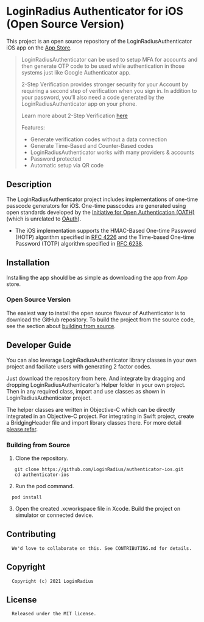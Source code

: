 # LoginRadius Authenticator for iOS (Open Source Version)

This project is an open source repository of the LoginRadiusAuthenticator iOS app on
the [App Store](https://apps.apple.com/us/app/loginradius-authenticator/id1546040932). 

> LoginRadiusAuthenticator can be used to setup MFA for accounts and then generate OTP code to be used while authentication in those systems just like Google Authenticator app.
>
> 2-Step Verification provides stronger security for your Account by
> requiring a second step of verification when you sign in. In addition to your
> password, you’ll also need a code generated by the LoginRadiusAuthenticator app on
> your phone.
>
> Learn more about 2-Step Verification [here](https://g.co/2step)
>
> Features:
> * Generate verification codes without a data connection
> * Generate Time-Based and Counter-Based codes
> * LoginRadiusAuthenticator works with many providers & accounts
> * Password protected
> * Automatic setup via QR code

## Description

The LoginRadiusAuthenticator project includes implementations of one-time passcode
generators for iOS. One-time passcodes are generated using open standards
developed by the [Initiative for Open Authentication (OATH)](https://openauthentication.org/) (which is
unrelated to [OAuth](https://oauth.net/)).

* The iOS implementation supports the HMAC-Based One-time Password (HOTP)
  algorithm specified in [RFC 4226](https://tools.ietf.org/html/rfc4226) and the Time-based One-time Password
  (TOTP) algorithm specified in [RFC 6238](https://tools.ietf.org/html/rfc6238).

## Installation

Installing the app should be as simple as downloading the
app from App store.


### Open Source Version

The easiest way to install the open source flavour of Authenticator is to
download the GitHub repository. To build the project from the source code, see the section about
[building from source](#building-from-source).

## Developer Guide

You can also leverage LoginRadiusAuthenticator library classes in your own project and faciliate users with generating 2 factor codes.

Just download the repository from here. And integrate by dragging and dropping LoginRadiusAuthenticator's Helper folder in your own project. Then in any required class, import and use classes as shown in LoginRadiusAuthenticator project.

The helper classes are written in Objective-C which can be directly integrated in an Objective-C project. For integrating in Swift project, create a BridgingHeader file and import library classes there.
For more detail [please refer](https://developer.apple.com/documentation/swift/imported_c_and_objective-c_apis/importing_objective-c_into_swift).

### Building from Source

1. Clone the repository.

```
   git clone https://github.com/LoginRadius/authenticator-ios.git
   cd authenticator-ios
   ```

2. Run the pod command.

```
  pod install
  ```

3. Open the created .xcworkspace file in Xcode. Build the project on simulator or connected device.

## Contributing

```
  We'd love to collaborate on this. See CONTRIBUTING.md for details.
  ```

## Copyright

```
  Copyright (c) 2021 LoginRadius
  ```
## License

```
  Released under the MIT license.
  ```
